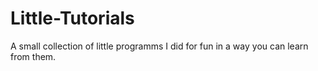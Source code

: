 # Little-Tutorials
A small collection of little programms I did for fun in a way you can learn from them. 
